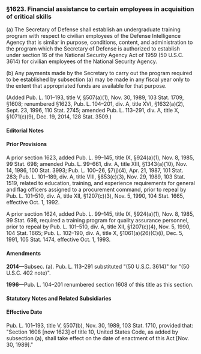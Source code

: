 ### §1623. Financial assistance to certain employees in acquisition of critical skills ###

(a) The Secretary of Defense shall establish an undergraduate training program with respect to civilian employees of the Defense Intelligence Agency that is similar in purpose, conditions, content, and administration to the program which the Secretary of Defense is authorized to establish under section 16 of the National Security Agency Act of 1959 (50 U.S.C. 3614) for civilian employees of the National Security Agency.

(b) Any payments made by the Secretary to carry out the program required to be established by subsection (a) may be made in any fiscal year only to the extent that appropriated funds are available for that purpose.

(Added Pub. L. 101–193, title V, §507(a)(1), Nov. 30, 1989, 103 Stat. 1709, §1608; renumbered §1623, Pub. L. 104–201, div. A, title XVI, §1632(a)(2), Sept. 23, 1996, 110 Stat. 2745; amended Pub. L. 113–291, div. A, title X, §1071(c)(9), Dec. 19, 2014, 128 Stat. 3509.)

#### **Editorial Notes** ####

#### Prior Provisions ####

A prior section 1623, added Pub. L. 99–145, title IX, §924(a)(1), Nov. 8, 1985, 99 Stat. 698; amended Pub. L. 99–661, div. A, title XIII, §1343(a)(10), Nov. 14, 1986, 100 Stat. 3993; Pub. L. 100–26, §7(j)(4), Apr. 21, 1987, 101 Stat. 283; Pub. L. 101–189, div. A, title VIII, §853(c)(3), Nov. 29, 1989, 103 Stat. 1519, related to education, training, and experience requirements for general and flag officers assigned to a procurement command, prior to repeal by Pub. L. 101–510, div. A, title XII, §1207(c)(3), Nov. 5, 1990, 104 Stat. 1665, effective Oct. 1, 1992.

A prior section 1624, added Pub. L. 99–145, title IX, §924(a)(1), Nov. 8, 1985, 99 Stat. 698, required a training program for quality assurance personnel, prior to repeal by Pub. L. 101–510, div. A, title XII, §1207(c)(4), Nov. 5, 1990, 104 Stat. 1665; Pub. L. 102–190, div. A, title X, §1061(a)(26)(C)(i), Dec. 5, 1991, 105 Stat. 1474, effective Oct. 1, 1993.

#### Amendments ####

**2014**—Subsec. (a). Pub. L. 113–291 substituted "(50 U.S.C. 3614)" for "(50 U.S.C. 402 note)".

**1996**—Pub. L. 104–201 renumbered section 1608 of this title as this section.

#### **Statutory Notes and Related Subsidiaries** ####

#### Effective Date ####

Pub. L. 101–193, title V, §507(b), Nov. 30, 1989, 103 Stat. 1710, provided that: "Section 1608 [now 1623] of title 10, United States Code, as added by subsection (a), shall take effect on the date of enactment of this Act [Nov. 30, 1989]."